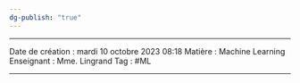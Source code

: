 ```yaml
---
dg-publish: "true"
---
```

 ---

 Date de création : mardi 10 octobre 2023 08:18
 Matière : Machine Learning
 Enseignant : Mme. Lingrand
 Tag : #ML 

---


 
 